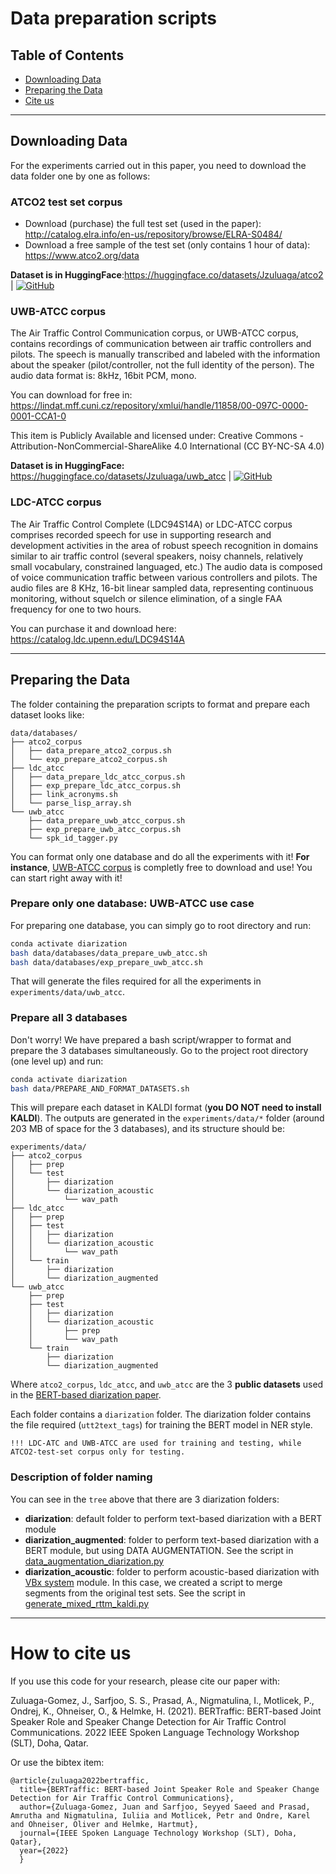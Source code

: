 # Data preparation scripts 

## Table of Contents
- [Downloading Data](#downloading-data)
- [Preparing the Data](#preparing-the-data)
- [Cite us](#how-to-cite-us)

---
## Downloading Data

For the experiments carried out in this paper, you need to download the data folder one by one as follows:

### ATCO2 test set corpus

- Download (purchase) the full test set (used in the paper): http://catalog.elra.info/en-us/repository/browse/ELRA-S0484/
- Download a free sample of the test set (only contains 1 hour of data): https://www.atco2.org/data 

**Dataset is in HuggingFace**:https://huggingface.co/datasets/Jzuluaga/atco2 |  <a href="https://huggingface.co/datasets/Jzuluaga/atco2"><img alt="GitHub" src="https://img.shields.io/badge/%F0%9F%A4%97-Dataset%20on%20Hub-yellow"> </a>

### UWB-ATCC corpus

The Air Traffic Control Communication corpus, or UWB-ATCC corpus, contains recordings of communication between air traffic controllers and pilots. The speech is manually transcribed and labeled with the information about the speaker (pilot/controller, not the full identity of the person). The audio data format is: 8kHz, 16bit PCM, mono.

You can download for free in: https://lindat.mff.cuni.cz/repository/xmlui/handle/11858/00-097C-0000-0001-CCA1-0

This item is Publicly Available and licensed under: Creative Commons - Attribution-NonCommercial-ShareAlike 4.0 International (CC BY-NC-SA 4.0) 

**Dataset is in HuggingFace:** https://huggingface.co/datasets/Jzuluaga/uwb_atcc | <a href="https://huggingface.co/datasets/Jzuluaga/uwb_atcc"><img alt="GitHub" src="https://img.shields.io/badge/%F0%9F%A4%97-Dataset%20on%20Hub-yellow"> </a>

### LDC-ATCC corpus

The Air Traffic Control Complete (LDC94S14A) or LDC-ATCC corpus comprises recorded speech for use in supporting research and development activities in the area of robust speech recognition in domains similar to air traffic control (several speakers, noisy channels, relatively small vocabulary, constrained languaged, etc.) The audio data is composed of voice communication traffic between various controllers and pilots. The audio files are 8 KHz, 16-bit linear sampled data, representing continuous monitoring, without squelch or silence elimination, of a single FAA frequency for one to two hours.

You can purchase it and download here: https://catalog.ldc.upenn.edu/LDC94S14A


---
## Preparing the Data

The folder containing the preparation scripts to format and prepare each dataset looks like:

```
data/databases/
├── atco2_corpus
│   ├── data_prepare_atco2_corpus.sh
│   └── exp_prepare_atco2_corpus.sh
├── ldc_atcc
│   ├── data_prepare_ldc_atcc_corpus.sh
│   ├── exp_prepare_ldc_atcc_corpus.sh
│   ├── link_acronyms.sh
│   └── parse_lisp_array.sh
└── uwb_atcc
    ├── data_prepare_uwb_atcc_corpus.sh
    ├── exp_prepare_uwb_atcc_corpus.sh
    └── spk_id_tagger.py
```

You can format only one database and do all the experiments with it! **For instance**, [UWB-ATCC corpus](https://lindat.mff.cuni.cz/repository/xmlui/handle/11858/00-097C-0000-0001-CCA1-0) is completly free to download and use! You can start right away with it!

### Prepare only one database: UWB-ATCC use case

For preparing one database, you can simply go to root directory and run:

```bash 
conda activate diarization
bash data/databases/data_prepare_uwb_atcc.sh
bash data/databases/exp_prepare_uwb_atcc.sh
```

That will generate the files required for all the experiments in `experiments/data/uwb_atcc`. 


### Prepare all 3 databases

Don't worry! We have prepared a bash script/wrapper to format and prepare the 3 databases simultaneously. Go to the project root directory (one level up) and run:

```bash 
conda activate diarization
bash data/PREPARE_AND_FORMAT_DATASETS.sh
```

This will prepare each dataset in KALDI format (**you DO NOT need to install KALDI**). The outputs are generated in the `experiments/data/*` folder (around 203 MB of space for the 3 databases), and its structure should be:

```
experiments/data/
├── atco2_corpus
│   ├── prep
│   └── test
│       ├── diarization
│       └── diarization_acoustic
│           └── wav_path
├── ldc_atcc
│   ├── prep
│   ├── test
│   │   ├── diarization
│   │   └── diarization_acoustic
│   │       └── wav_path
│   └── train
│       ├── diarization
│       └── diarization_augmented
└── uwb_atcc
    ├── prep
    ├── test
    │   ├── diarization
    │   └── diarization_acoustic
    │       ├── prep
    │       └── wav_path
    └── train
        ├── diarization
        └── diarization_augmented
```

Where `atco2_corpus`, `ldc_atcc`, and `uwb_atcc` are the 3 **public datasets** used in the [BERT-based diarization paper](https://arxiv.org/abs/2110.05781).

Each folder contains a `diarization` folder. The diarization folder contains the file required (`utt2text_tags`) for training the BERT model in NER style.

```
!!! LDC-ATC and UWB-ATCC are used for training and testing, while ATCO2-test-set corpus only for testing. 
```

### Description of folder naming 

You can see in the `tree` above that there are 3 diarization folders:

- **diarization**: default folder to perform text-based diarization with a BERT module
- **diarization_augmented**: folder to perform text-based diarization with a BERT module, but using DATA AUGMENTATION. See the script in [data_augmentation_diarization.py](utils/augmentation/data_augmentation_diarization.py)
- **diarization_acoustic**: folder to perform acoustic-based diarization with [VBx system](https://github.com/BUTSpeechFIT/VBx) module. In this case, we created a script to merge segments from the original test sets. See the script in [generate_mixed_rttm_kaldi.py](utils/augmentation/generate_mixed_rttm_kaldi.py)

---
# How to cite us

If you use this code for your research, please cite our paper with:

Zuluaga-Gomez, J., Sarfjoo, S. S., Prasad, A., Nigmatulina, I., Motlicek, P., Ondrej, K., Ohneiser, O., & Helmke, H. (2021). BERTraffic: BERT-based Joint Speaker Role and Speaker Change Detection for Air Traffic Control Communications. 2022 IEEE Spoken Language Technology Workshop (SLT), Doha, Qatar.

Or use the bibtex item:

```
@article{zuluaga2022bertraffic,
  title={BERTraffic: BERT-based Joint Speaker Role and Speaker Change Detection for Air Traffic Control Communications},
  author={Zuluaga-Gomez, Juan and Sarfjoo, Seyyed Saeed and Prasad, Amrutha and Nigmatulina, Iuliia and Motlicek, Petr and Ondre, Karel and Ohneiser, Oliver and Helmke, Hartmut},
  journal={IEEE Spoken Language Technology Workshop (SLT), Doha, Qatar},
  year={2022}
  }
```


